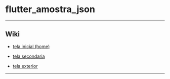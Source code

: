 # flutter_amostra_json



---

## Wiki

- [tela inicial (home)](https://github.com/PedroSantosMenezesdeJesus/flutter_amostra_json/wiki/Tela-Home)

- [tela secondaria](https://github.com/PedroSantosMenezesdeJesus/flutter_amostra_json/wiki/Tela-Secondaria)

- [tela exterior](https://github.com/PedroSantosMenezesdeJesus/flutter_amostra_json/wiki/telas-exteriores)

---

